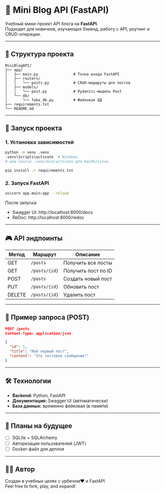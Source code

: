 # 📝 Mini Blog API (FastAPI)

Учебный мини-проект API блога на **FastAPI**.  
Подходит для новичков, изучающих бэкенд, работу с API, роутинг и CRUD-операции.

---

## 📁 Структура проекта

```
MiniBlogAPI/
├── app/
│   ├── main.py                # Точка входа FastAPI
│   ├── routers/
│   │   └── posts.py           # CRUD-маршруты для постов
│   ├── models/
│   │   └── post.py            # Pydantic-модель Post
│   └── db/
│       └── fake_db.py         # Фейковая БД
├── requirements.txt
└── README.md
```

---

## 🚀 Запуск проекта

### 1. Установка зависимостей

```bash
python -m venv .venv
.venv\Scripts\activate  # Windows
# или source .venv/bin/activate для macOS/Linux

pip install -r requirements.txt
```

### 2. Запуск FastAPI

```bash
uvicorn app.main:app --reload
```

После запуска:
- Swagger UI: http://localhost:8000/docs
- ReDoc: http://localhost:8000/redoc

---

## 🎮 API эндпоинты

| Метод | Маршрут           | Описание              |
|-------|-------------------|------------------------|
| GET   | `/posts`          | Получить все посты     |
| GET   | `/posts/{id}`     | Получить пост по ID    |
| POST  | `/posts`          | Создать новый пост     |
| PUT   | `/posts/{id}`     | Обновить пост          |
| DELETE| `/posts/{id}`     | Удалить пост           |

---

## 🧪 Пример запроса (POST)

```json
POST /posts
Content-Type: application/json

{
  "id": 1,
  "title": "Мой первый пост",
  "content": "Это тестовое сообщение!"
}
```

---

## 🛠 Технологии

- **Backend:** Python, FastAPI
- **Документация:** Swagger UI (автоматически)
- **База данных:** временно фейковая (в памяти)

---

## 📌 Планы на будущее

- [ ] SQLite + SQLAlchemy
- [ ] Авторизация пользователей (JWT)
- [ ] Docker-файл для деплоя

---

## 👨‍💻 Автор

Создан в учебных целях с урбечом❤️ и FastAPI  
Feel free to fork, play, and expand!
